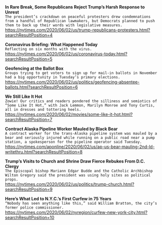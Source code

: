 **In Rare Break, Some Republicans Reject Trump’s Harsh Response to Unrest**\
`The president’s crackdown on peaceful protesters drew condemnations from a handful of Republican lawmakers, but Democrats planned to push them to back up their words with legislative measures.`\
https://nytimes.com/2020/06/02/us/trump-republicans-protesters.html?searchResultPosition=4

**Coronavirus Briefing: What Happened Today**\
`Reflecting on six months with the virus.`\
https://nytimes.com/2020/06/02/us/coronavirus-today.html?searchResultPosition=5

**Geofencing at the Ballot Box**\
`Groups trying to get voters to sign up for mail-in ballots in November had a big opportunity in Tuesday’s primary elections.`\
https://nytimes.com/2020/06/02/us/politics/geofencing-absentee-ballots.html?searchResultPosition=6

**We Still Like It Hot**\
`Zowie! Our critics and readers pondered the silliness and semiotics of “Some Like It Hot,” with Jack Lemmon, Marilyn Monroe and Tony Curtis, all in dresses and tottering heels.`\
https://nytimes.com/2020/06/02/movies/some-like-it-hot.html?searchResultPosition=7

**Contract Alaska Pipeline Worker Mauled by Black Bear**\
`A contract worker for the trans-Alaska pipeline system was mauled by a bear and seriously injured while running on a public road near a pump station, a spokesperson for the pipeline operator said Tuesday.`\
https://nytimes.com/aponline/2020/06/02/us/ap-us-bear-mauling-2nd-ld-writethru.html?searchResultPosition=8

**Trump’s Visits to Church and Shrine Draw Fierce Rebukes From D.C. Clergy**\
`The Episcopal bishop Mariann Edgar Budde and the Catholic Archbishop Wilton Gregory said the president was using holy sites as political props.`\
https://nytimes.com/2020/06/02/us/politics/trump-church.html?searchResultPosition=9

**Here’s What Led to N.Y.C.’s First Curfew in 75 Years**\
`“Nobody has seen anything like this,” said William Bratton, the city’s former police commissioner.`\
https://nytimes.com/2020/06/02/nyregion/curfew-new-york-city.html?searchResultPosition=10


